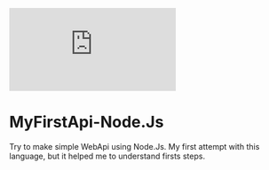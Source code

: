 
[![BCH compliance](https://bettercodehub.com/edge/badge/YaroslavPolishchuk/MyFirstApi-Node.Js?branch=master)](https://bettercodehub.com/)
# MyFirstApi-Node.Js
Try to make simple WebApi using Node.Js. My first attempt with this language, but it helped me to understand firsts steps.

